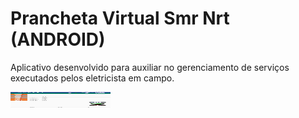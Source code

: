 # Prancheta Virtual Smr Nrt (ANDROID)
Aplicativo desenvolvido para auxiliar no gerenciamento de serviços executados pelos eletricista em campo.

<div>
   <img src="https://github.com/mhmatsumura/imagens/blob/7ec603f8548e50b6445881f320cea8f1a7aad9f8/pranchetaVirtual.gif" title="Git" **alt="Git" width="160" height="25"/>
</div>


